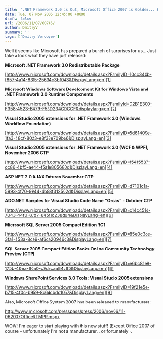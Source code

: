 ```yaml
---
title: '.NET Framework 3.0 is Out, Microsoft Office 2007 is Golden... What a Crazy Day of Releases! :)'
date: Tue, 07 Nov 2006 12:45:00 +0000
draft: false
url: /2006/11/07/60745/
author: DmitryV
summary: ''
tags: ['Dmitry Vorobyev']
---
```


Well it seems like Microsoft has prepared a bunch of surprises for us... Just take a look what they have just released:

**Microsoft .NET Framework 3.0 Redistributable Package**

[http://www.microsoft.com/downloads/details.aspx?FamilyID=10cc340b-f857-4a14-83f5-25634c3bf043&DisplayLang=en][1]

**Microsoft Windows Software Development Kit for Windows Vista and .NET Framework 3.0 Runtime Components**

[http://www.microsoft.com/downloads/details.aspx?FamilyId=C2B1E300-F358-4523-B479-F53D234CDCCF&displaylang=en][2]

**Visual Studio 2005 extensions for .NET Framework 3.0 (Windows Workflow Foundation)**

[http://www.microsoft.com/downloads/details.aspx?FamilyID=5d61409e-1fa3-48cf-8023-e8f38e709ba6&DisplayLang=en][3]

**Visual Studio 2005 extensions for .NET Framework 3.0 (WCF & WPF), November 2006 CTP**

[http://www.microsoft.com/downloads/details.aspx?FamilyID=f54f5537-cc86-4bf5-ae44-f5a1e805680d&DisplayLang=en][4]

**ASP.NET 2.0 AJAX Futures November CTP**

[http://www.microsoft.com/downloads/details.aspx?FamilyID=d7101c1a-5993-4f70-9944-4b98f312502d&DisplayLang=en][5]

**ADO.NET Samples for Visual Studio Code Name "Orcas" - October CTP**

[http://www.microsoft.com/downloads/details.aspx?FamilyID=c14c451d-7043-44f0-87d7-845f1c238d64&DisplayLang=en][6]

**Microsoft SQL Server 2005 Compact Edition RC1**

[http://www.microsoft.com/downloads/details.aspx?FamilyID=85e0c3ce-3fa1-453a-8ce9-af6ca20946c3&DisplayLang=en][7]

**SQL Server 2005 Compact Edition Books Online Community Technology Preview (CTP)**

[http://www.microsoft.com/downloads/details.aspx?FamilyID=e6bc81e8-175b-46ea-86a0-c9dacaa84c85&DisplayLang=en][8]

**Windows SharePoint Services 3.0 Tools: Visual Studio 2005 extensions**

[http://www.microsoft.com/downloads/details.aspx?FamilyID=19f21e5e-b715-4f0c-b959-8c6dcbdc1057&DisplayLang=en][9]

Also, Microsoft Office System 2007 has been released to manufacturers:

http://www.microsoft.com/presspass/press/2006/nov06/11-062007OfficeRTMPR.mspx

WOW! I'm eager to start playing with this new stuff! (Except Office 2007 of course - unfortunately I'm not a manufacturer... or fortunately ).




[1]: https://www.microsoft.com/en-pk
[2]: https://www.microsoft.com/en-pk
[3]: https://www.microsoft.com/en-pk
[4]: https://www.microsoft.com/en-us/download/
[5]: https://www.microsoft.com/en-us/download/
[6]: https://www.microsoft.com/en-us/download/
[7]: https://www.microsoft.com/en-us/download/
[8]: https://www.microsoft.com/en-us/download/
[9]: https://www.microsoft.com/en-us/download/



